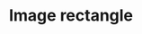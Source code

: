 ---
title: Image rectangle
tags: ["image", "rectangle", "rectangular", "shape", "picture", "photo", "frame"]
icon: image-rectangle
svg: '<svg xmlns="http://www.w3.org/2000/svg" width="24" height="24" fill="none" viewBox="0 0 24 24" stroke-width="1.5" stroke-linecap="round" stroke-linejoin="round" stroke="currentColor"><path d="M6 9a2 2 0 1 0 4 0 2 2 0 0 0-4 0m14.927-.01c-6.61-.908-11.31 4-10.927 10.51"/><path d="M3 13.066c2.78-.385 5.851 1.293 7.2 3.434"/><path d="M2.357 9.3c0-1.68 0-2.52.327-3.162a3 3 0 0 1 1.311-1.311C4.637 4.5 5.477 4.5 7.157 4.5h9.686c1.68 0 2.52 0 3.162.327a3 3 0 0 1 1.31 1.311c.328.642.328 1.482.328 3.162v5.4c0 1.68 0 2.52-.327 3.162a3 3 0 0 1-1.311 1.311c-.642.327-1.482.327-3.162.327H7.157c-1.68 0-2.52 0-3.162-.327a3 3 0 0 1-1.31-1.311c-.328-.642-.328-1.482-.328-3.162z"/></svg>'
---